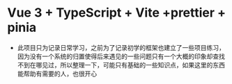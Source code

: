 # Vue 3 + TypeScript + Vite +prettier + pinia

- 此项目只为记录日常学习，之前为了记录初学的框架也建立了一些项目练习，因为没有一个系统的归置使得后来遇见的一些问题只有一个大概的印象却查找不到在哪见过，所以整理一下，可能只有基础的一些知识点，如果这里的东西能帮助有需要的人，也很开心
